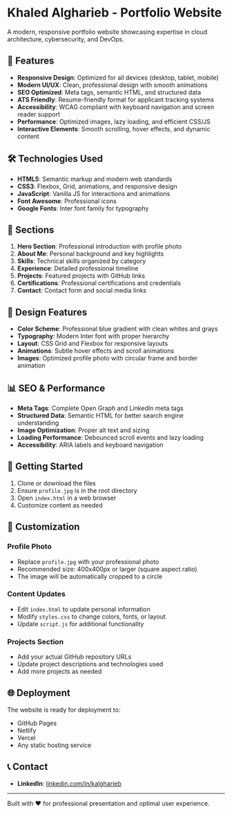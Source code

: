 # Khaled Algharieb - Portfolio Website

A modern, responsive portfolio website showcasing expertise in cloud architecture, cybersecurity, and DevOps.

## 🚀 Features

- **Responsive Design**: Optimized for all devices (desktop, tablet, mobile)
- **Modern UI/UX**: Clean, professional design with smooth animations
- **SEO Optimized**: Meta tags, semantic HTML, and structured data
- **ATS Friendly**: Resume-friendly format for applicant tracking systems
- **Accessibility**: WCAG compliant with keyboard navigation and screen reader support
- **Performance**: Optimized images, lazy loading, and efficient CSS/JS
- **Interactive Elements**: Smooth scrolling, hover effects, and dynamic content

## 🛠️ Technologies Used

- **HTML5**: Semantic markup and modern web standards
- **CSS3**: Flexbox, Grid, animations, and responsive design
- **JavaScript**: Vanilla JS for interactions and animations
- **Font Awesome**: Professional icons
- **Google Fonts**: Inter font family for typography

## 📱 Sections

1. **Hero Section**: Professional introduction with profile photo
2. **About Me**: Personal background and key highlights
3. **Skills**: Technical skills organized by category
4. **Experience**: Detailed professional timeline
5. **Projects**: Featured projects with GitHub links
6. **Certifications**: Professional certifications and credentials
7. **Contact**: Contact form and social media links

## 🎨 Design Features

- **Color Scheme**: Professional blue gradient with clean whites and grays
- **Typography**: Modern Inter font with proper hierarchy
- **Layout**: CSS Grid and Flexbox for responsive layouts
- **Animations**: Subtle hover effects and scroll animations
- **Images**: Optimized profile photo with circular frame and border animation

## 📊 SEO & Performance

- **Meta Tags**: Complete Open Graph and LinkedIn meta tags
- **Structured Data**: Semantic HTML for better search engine understanding
- **Image Optimization**: Proper alt text and sizing
- **Loading Performance**: Debounced scroll events and lazy loading
- **Accessibility**: ARIA labels and keyboard navigation

## 🚀 Getting Started

1. Clone or download the files
2. Ensure `profile.jpg` is in the root directory
3. Open `index.html` in a web browser
4. Customize content as needed

## 📝 Customization

### Profile Photo
- Replace `profile.jpg` with your professional photo
- Recommended size: 400x400px or larger (square aspect ratio)
- The image will be automatically cropped to a circle

### Content Updates
- Edit `index.html` to update personal information
- Modify `styles.css` to change colors, fonts, or layout
- Update `script.js` for additional functionality

### Projects Section
- Add your actual GitHub repository URLs
- Update project descriptions and technologies used
- Add more projects as needed

## 🌐 Deployment

The website is ready for deployment to:
- GitHub Pages
- Netlify
- Vercel
- Any static hosting service

## 📞 Contact

- **LinkedIn**: [linkedin.com/in/kalgharieb](https://www.linkedin.com/in/kalgharieb)

---

Built with ❤️ for professional presentation and optimal user experience.
